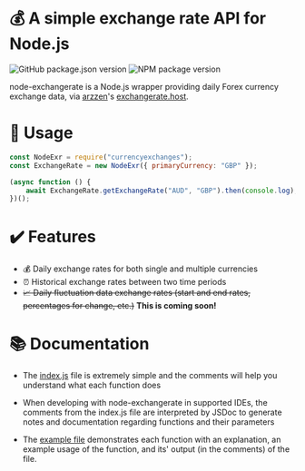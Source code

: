# 💰 A simple exchange rate API for Node.js
![GitHub package.json version](https://img.shields.io/github/package-json/v/Dannnington/node-exchangerate?style=for-the-badge) ![NPM package version](https://img.shields.io/npm/v/currencyexchanges?style=for-the-badge)

node-exchangerate is a Node.js wrapper providing daily Forex currency exchange data, via [arzzen](https://github.com/arzzen/)'s [exchangerate.host](https://exchangerate.host).

# 💽 Usage

```js
const NodeExr = require("currencyexchanges");
const ExchangeRate = new NodeExr({ primaryCurrency: "GBP" });

(async function () {
    await ExchangeRate.getExchangeRate("AUD", "GBP").then(console.log);
})();
```

# ✔️ Features

- 💰 Daily exchange rates for both single and multiple currencies
- ⏰ Historical exchange rates between two time periods
- ~~📈 Daily fluctuation data exchange rates (start and end rates, percentages for change, etc.)~~ **This is coming soon!**

# 📚 Documentation

- The [index.js](src/index.js) file is extremely simple and the comments will help you understand what each function does
  
- When developing with node-exchangerate in supported IDEs, the comments from the index.js file are interpreted by JSDoc to generate notes and documentation regarding functions and their parameters
  
- The [example file](src/examples/example.js) demonstrates each function with an explanation, an example usage of the function, and its' output (in the comments) of the file.